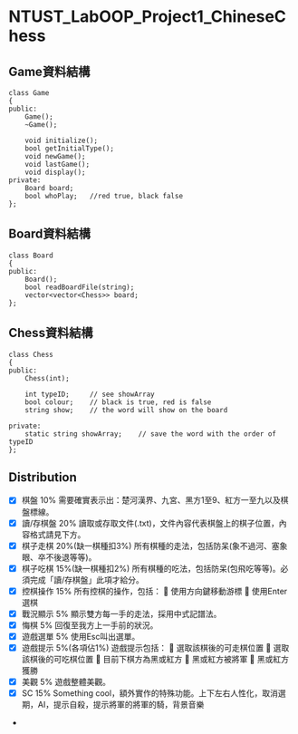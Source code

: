 # NTUST_LabOOP_Project1_ChineseChess

## Game資料結構
```language=C++
class Game
{
public:
	Game();
	~Game();

	void initialize();
	bool getInitialType();
	void newGame();
	void lastGame();
	void display();
private:
	Board board;
	bool whoPlay;	//red true, black false
};
```
## Board資料結構
```language=C++
class Board
{
public:
	Board();
	bool readBoardFile(string);
	vector<vector<Chess>> board;
};
```

## Chess資料結構
```language=C++
class Chess
{
public:
	Chess(int);

	int typeID;		// see showArray
	bool colour;	// black is true, red is false
	string show;	// the word will show on the board

private:
	static string showArray;	// save the word with the order of typeID
};
```


## Distribution
- [X]	棋盤	10%	需要確實表示出：楚河漢界、九宮、黑方1至9、紅方一至九以及棋盤標線。
- [X]	讀/存棋盤	20%	讀取或存取文件(.txt)，文件內容代表棋盤上的棋子位置，內容格式請見下方。
- [X]	棋子走棋	20%(缺一棋種扣3%)	所有棋種的走法，包括防呆(象不過河、塞象眼、卒不後退等等)。
- [X]	棋子吃棋	15%(缺一棋種扣2%)	所有棋種的吃法，包括防呆(包飛吃等等)。必須完成「讀/存棋盤」此項才給分。
- [X]	控棋操作	15%	所有控棋的操作，包括：
  	使用方向鍵移動游標
  	使用Enter選棋
- [X]	戰況顯示	5%	顯示雙方每一手的走法，採用中式記譜法。
- [X]	悔棋	5%	回復至我方上一手前的狀況。
- [X]	遊戲選單	5%	使用Esc叫出選單。
- [X]	遊戲提示	5%(各項佔1%)	遊戲提示包括：
  	選取該棋後的可走棋位置
  	選取該棋後的可吃棋位置
  	目前下棋方為黑或紅方
  	黑或紅方被將軍
  	黑或紅方獲勝
- [X]	美觀	5%	遊戲整體美觀。
- [X]	SC	15%	Something cool，額外實作的特殊功能。上下左右人性化，取消選期，AI，提示自殺，提示將軍的將軍的騎，背景音樂
-	
